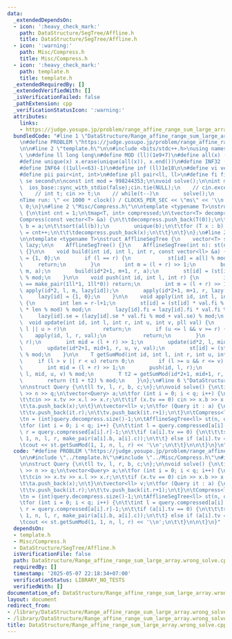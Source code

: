 ```yaml
---
data:
  _extendedDependsOn:
  - icon: ':heavy_check_mark:'
    path: DataStructure/SegTree/Affline.h
    title: DataStructure/SegTree/Affline.h
  - icon: ':warning:'
    path: Misc/Compress.h
    title: Misc/Compress.h
  - icon: ':heavy_check_mark:'
    path: template.h
    title: template.h
  _extendedRequiredBy: []
  _extendedVerifiedWith: []
  _isVerificationFailed: false
  _pathExtension: cpp
  _verificationStatusIcon: ':warning:'
  attributes:
    links:
    - https://judge.yosupo.jp/problem/range_affine_range_sum_large_array
  bundledCode: "#line 1 \"DataStructure/Range_affine_range_sum_large_array.wrong_solve.cpp\"\
    \n#define PROBLEM \"https://judge.yosupo.jp/problem/range_affine_range_sum_large_array\"\
    \n\n#line 2 \"template.h\"\n\n#include <bits/stdc++.h>\nusing namespace std;\n\
    \ \n#define ll long long\n#define MOD (ll)(1e9+7)\n#define all(x) (x).begin(),(x).end()\n\
    #define unique(x) x.erase(unique(all(x)), x.end())\n#define INF32 ((1ull<<31)-1)\n\
    #define INF64 ((1ull<<63)-1)\n#define inf (ll)1e18\n\n#define vi vector<int>\n\
    #define pii pair<int, int>\n#define pll pair<ll, ll>\n#define fi first\n#define\
    \ se second\n\nconst int mod = 998244353;\n\nvoid solve();\n\nint main(){\n  \
    \  ios_base::sync_with_stdio(false);cin.tie(NULL);\n    // cin.exceptions(cin.failbit);\n\
    \    // int t; cin >> t;\n    // while(t--)\n        solve();\n    cerr << \"\\\
    nTime run: \" << 1000 * clock() / CLOCKS_PER_SEC << \"ms\" << '\\n';\n    return\
    \ 0;\n}\n#line 2 \"Misc/Compress.h\"\n\ntemplate <typename T>\nstruct Compress\
    \ {\n\tint cnt = 1;\n\tmap<T, int> compressed;\n\tvector<T> decompress;\n\n\t\
    Compress(const vector<T> &a) {\n\t\tdecompress.push_back(T(0));\n\t\tvector<T>\
    \ b = a;\n\t\tsort(all(b));\n        unique(b);\n\t\tfor (T x : b) {\n\t\t\tcompressed[x]\
    \ = cnt++;\n\t\t\tdecompress.push_back(x);\n\t\t}\n\t}\n};\n#line 2 \"DataStructure/SegTree/Affline.h\"\
    \n\ntemplate <typename T>\nstruct AfflineSegTree {\n    vector<T> st;\n    vector<pll>\
    \ lazy;\n\n    AfflineSegTree() {}\n    AfflineSegTree(int n): st(n*4), lazy(n*4)\
    \ {}\n\n    void build(int id, int l, int r, const vector<ll> &a) {\n        lazy[id]\
    \ = {1, 0};\n        if (l == r) {\n            st[id] = a[l] % mod;\n       \
    \     return;\n        }\n        int m = (l + r) >> 1;\n        build(id*2, l,\
    \ m, a);\n        build(id*2+1, m+1, r, a);\n        st[id] = (st[id*2] + st[id*2+1])\
    \ % mod;\n    }\n\n    void push(int id, int l, int r) {\n        if (lazy[id]\
    \ == make_pair(1ll*1, 1ll*0)) return;\n        int m = (l + r) >> 1;\n       \
    \ apply(id*2, l, m, lazy[id]);\n        apply(id*2+1, m+1, r, lazy[id]);\n   \
    \     lazy[id] = {1, 0};\n    }\n\n    void apply(int id, int l, int r, pll val)\
    \ {\n        int len = r-l+1;\n        st[id] = (st[id] * val.fi % mod + val.se\
    \ * len % mod) % mod;\n        lazy[id].fi = lazy[id].fi * val.fi % mod;\n   \
    \     lazy[id].se = (lazy[id].se * val.fi % mod + val.se) % mod;\n    }\n\n  \
    \  void update(int id, int l, int r, int u, int v, pll val) {\n        if (v <\
    \ l || u > r)\n            return;\n        if (u <= l && v >= r) {\n        \
    \    apply(id, l, r, val);\n            return;\n        }\n        push(id, l,\
    \ r);\n        int mid = (l + r) >> 1;\n        update(id*2, l, mid, u, v, val);\n\
    \        update(id*2+1, mid+1, r, u, v, val);\n        st[id] = (st[id*2] + st[id*2+1])\
    \ % mod;\n    }\n\n    T getSumMod(int id, int l, int r, int u, int v) {\n   \
    \     if (l > v || r < u) return 0;\n        if (l >= u && r <= v) return st[id];\n\
    \        int mid = (l + r) >> 1;\n        push(id, l, r);\n        T t1 = getSumMod(id*2,\
    \ l, mid, u, v) % mod;\n        T t2 = getSumMod(id*2+1, mid+1, r, u, v) % mod;\n\
    \        return (t1 + t2) % mod;\n    }\n};\n#line 6 \"DataStructure/Range_affine_range_sum_large_array.wrong_solve.cpp\"\
    \n\nstruct Query {\n\tll tv, l, r, b, c;\n};\n\nvoid solve() {\n\tint n, q; cin\
    \ >> n >> q;\n\tvector<Query> a;\n\tfor (int i = 0; i < q; i++) {\n\t\tQuery x;\n\
    \t\tcin >> x.tv >> x.l >> x.r;\n\t\tif (x.tv == 0) cin >> x.b >> x.c;\n\t\tx.l++;\n\
    \t\ta.push_back(x);\n\t}\n\tvector<ll> v;\n\tfor (Query it : a) {\n\t\tv.push_back(it.l);\n\
    \t\tv.push_back(it.r);\n\t\tv.push_back(it.r+1);\n\t}\n\tCompress<ll> query(v);\n\
    \tn = (int)query.decompress.size()-1;\n\tAfflineSegTree<ll> st(n, query.decompress);\n\
    \tfor (int i = 0; i < q; i++) {\n\t\tint l = query.compressed[a[i].l];\n\t\tint\
    \ r = query.compressed[a[i].r]-1;\n\t\tif (a[i].tv == 0) {\n\t\t\tst.update(1,\
    \ 1, n, l, r, make_pair(a[i].b, a[i].c));\n\t\t} else if (a[i].tv == 1) {\n\t\t\
    \tcout << st.getSumMod(1, 1, n, l, r) << '\\n';\n\t\t}\n\n\t}\n}\n"
  code: "#define PROBLEM \"https://judge.yosupo.jp/problem/range_affine_range_sum_large_array\"\
    \n\n#include \"../template.h\"\n#include \"../Misc/Compress.h\"\n#include \"SegTree/Affline.h\"\
    \n\nstruct Query {\n\tll tv, l, r, b, c;\n};\n\nvoid solve() {\n\tint n, q; cin\
    \ >> n >> q;\n\tvector<Query> a;\n\tfor (int i = 0; i < q; i++) {\n\t\tQuery x;\n\
    \t\tcin >> x.tv >> x.l >> x.r;\n\t\tif (x.tv == 0) cin >> x.b >> x.c;\n\t\tx.l++;\n\
    \t\ta.push_back(x);\n\t}\n\tvector<ll> v;\n\tfor (Query it : a) {\n\t\tv.push_back(it.l);\n\
    \t\tv.push_back(it.r);\n\t\tv.push_back(it.r+1);\n\t}\n\tCompress<ll> query(v);\n\
    \tn = (int)query.decompress.size()-1;\n\tAfflineSegTree<ll> st(n, query.decompress);\n\
    \tfor (int i = 0; i < q; i++) {\n\t\tint l = query.compressed[a[i].l];\n\t\tint\
    \ r = query.compressed[a[i].r]-1;\n\t\tif (a[i].tv == 0) {\n\t\t\tst.update(1,\
    \ 1, n, l, r, make_pair(a[i].b, a[i].c));\n\t\t} else if (a[i].tv == 1) {\n\t\t\
    \tcout << st.getSumMod(1, 1, n, l, r) << '\\n';\n\t\t}\n\n\t}\n}"
  dependsOn:
  - template.h
  - Misc/Compress.h
  - DataStructure/SegTree/Affline.h
  isVerificationFile: false
  path: DataStructure/Range_affine_range_sum_large_array.wrong_solve.cpp
  requiredBy: []
  timestamp: '2025-05-07 22:18:34+07:00'
  verificationStatus: LIBRARY_NO_TESTS
  verifiedWith: []
documentation_of: DataStructure/Range_affine_range_sum_large_array.wrong_solve.cpp
layout: document
redirect_from:
- /library/DataStructure/Range_affine_range_sum_large_array.wrong_solve.cpp
- /library/DataStructure/Range_affine_range_sum_large_array.wrong_solve.cpp.html
title: DataStructure/Range_affine_range_sum_large_array.wrong_solve.cpp
---
```

